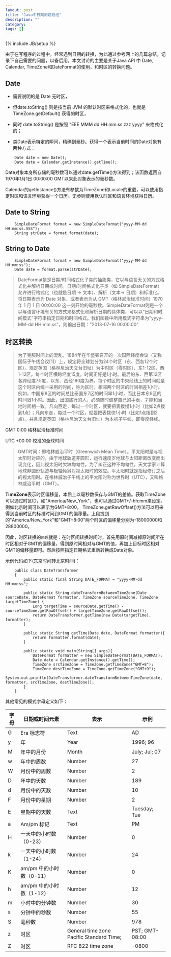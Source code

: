 ```yaml
---
layout: post
title: "Java中日期问题总结"
description: ""
category: 
tags: []
---
```

{% include JB/setup %}

由于在写程序的过程中，经常遇到日期的转换，为此通过参考网上的几篇总结，记录下自己需要的问题，以备后用，本文讨论的主要是关于Java API 中 Date, Calendar, TimeZone和DateFormat的使用，和时区的转换问题。

## Date

- 需要说明的是 Date 无时区，

- 但date.toString() 则是按当前 JVM 的默认时区来格式化的，也就是 TimeZone.getDefault() 获得的时区，

- 同时 date.toString() 是按照 "EEE MMM dd HH:mm:ss zzz yyyy" 来格式化的；

- 类Date表示特定的瞬间，精确到毫秒。获得一个表示当前时间的Date对象有两种方式：

```
	Date date = new Date();  
	Date date = Calendar.getInstance().getTime(); 
```

Date对象本身所存储的毫秒数可以通过date.getTime()方法得到；该函数返回自1970年1月1日 00:00:00 GMT以来此对象表示的毫秒数。
 
Calendar的getInstance()方法有参数为TimeZone和Locale的重载，可以使用指定时区和语言环境获得一个日历。无参则使用默认时区和语言环境获得日历。



## Date to String

```
	SimpleDateFormat format = new SimpleDateFormat("yyyy-MM-dd HH:mm:ss.SSS");  
	String strDate = format.format(date);
```

## String to Date

```
	SimpleDateFormat format = new SimpleDateFormat("yyyy-MM-dd HH:mm:ss");  
	Date date = format.parse(strDate);	
```

> DateFormat是是日期/时间格式化子类的抽象类，它以与语言无关的方式格式化并解析日期或时间。日期/时间格式化子类（如 SimpleDateFormat）允许进行格式化（也就是日期 -> 文本）、解析（文本-> 日期）和标准化。将日期表示为 Date 对象，或者表示为从 GMT（格林尼治标准时间）1970 年 1 月 1 日 00:00:00 这一刻开始的毫秒数。SimpleDateFormat则是一个以与语言环境有关的方式来格式化和解析日期的具体类，可以以“日期和时间模式”字符串指定日期和时间格式。我们函数中所用模式字符串为"yyyy-MM-dd HH:mm:ss"，则输出日期："2013-07-16 00:00:00"

## 时区转换

> 为了克服时间上的混乱，1884年在华盛顿召开的一次国际经度会议（又称国际子午线会议[1]）上，规定将全球划分为24个时区（东、西各12个时区）。规定英国（格林尼治天文台旧址）为中时区（零时区）、东1-12区，西1-12区。每个时区横跨经度15度，时间正好是1小时。最后的东、西第12区各跨经度7.5度，以东、西经180度为界。每个时区的中央经线上的时间就是这个时区内统一采用的时间，称为区时，相邻两个时区的时间相差1小时。例如，中国东8区的时间总比泰国东7区的时间早1小时，而比日本东9区的时间迟1小时。因此，出国旅行的人，必须随时调整自己的手表，才能和当地时间相一致。凡向西走，每过一个时区，就要把表拨慢1小时（比如2点拨到1点）；凡向东走，每过一个时区，就要把表拨快1小时（比如1点拨到2点）。并且规定英国（格林尼治天文台旧址）为本初子午线，即零度经线。

GMT 0:00 格林尼治标准时间

UTC +00:00 校准的全球时间

> GMT时间：即格林威治平时（Greenwich Mean Time）。平太阳时是与视太阳时对应的，由于地球轨道非圆形，运行速度岁地球与太阳距离改变而出现变化，因此视太阳时欠缺均匀性。为了纠正这种不均匀性，天文学家计算地球非圆形轨迹与极轴倾斜对视太阳时的效应。平太阳时就是指经修订之后的视太阳时。在格林威治子午线上的平太阳时称为世界时（UTC），又叫格林威治平时（GMT）。

**TimeZone**表示时区偏移量，本质上以毫秒数保存与GMT的差值。获取TimeZone可以通过时区ID，如"America/New_York"，也可以通过GMT+/-hh:mm来设定。例如北京时间可以表示为GMT+8:00。
TimeZone.getRawOffset()方法可以用来得到当前时区的标准时间到GMT的偏移量。上段提到的"America/New_York"和"GMT+8:00"两个时区的偏移量分别为-18000000和28800000。

因此，时区转换的`原理`就是：在时区间转换时间时，首先用原时间减掉原时间所在时区相对于GMT的偏移量，得到原时间相对与GMT的值，再加上目标时区相对GMT的偏移量即可。然后按照指定日期格式重新转换成Date对象。

示例代码如下(东京时间转北京时间)：

```	
    public class DateTransformer
    {
		public static final String DATE_FORMAT = "yyyy-MM-dd HH:mm:ss";
       
    	public static String dateTransformBetweenTimeZone(Date sourceDate, DateFormat formatter, TimeZone sourceTimeZone, TimeZone targetTimeZone) {
    		Long targetTime = sourceDate.getTime() - sourceTimeZone.getRawOffset() + targetTimeZone.getRawOffset();
        	return DateTransformer.getTime(new Date(targetTime), formatter);
    	}
       
    	public static String getTime(Date date, DateFormat formatter){
       		return formatter.format(date);
    	}
       
    	public static void main(String[] args){
    		DateFormat formatter = new SimpleDateFormat(DATE_FORMAT);
    		Date date = Calendar.getInstance().getTime();
    		TimeZone srcTimeZone = TimeZone.getTimeZone("GMT+8");
    		TimeZone destTimeZone = TimeZone.getTimeZone("GMT+9");
    		System.out.println(DateTransformer.dateTransformBetweenTimeZone(date, formatter, srcTimeZone, destTimeZone));
    	}
	}
```

其他常见的模式字母定义如下：


|字母 |  日期或时间元素 | 表示 | 示例|
| -- | --------      | --- | --- |
|G	 |Era 标志符|	Text |	AD |
|y	|年	|Year	|1996; 96|
|M	|年中的月份|	Month|	July; Jul; 07|
|w	|年中的周数 |	Number|	27|
|W	|月份中的周数	|Number|	2|
|D	|年中的天数	|Number	|189|
|d	|月份中的天数	|Number	|10|
|F	|月份中的星期	|Number	|2|
|E	|星期中的天数	|Text	|Tuesday; Tue|
|a	|Am/pm 标记	|Text	|PM|
|H	|一天中的小时数（0-23）|	Number|	0|
|k	|一天中的小时数（1-24）|	Number|	24|
|K	|am/pm 中的小时数（0-11）|	Number|	0|
|h	|am/pm 中的小时数（1-12）|	Number|	12|
|m	|小时中的分钟数	|Number	|30|
|s	|分钟中的秒数	| Number|	55|
|S	|毫秒数|	Number|	978|
|z	|时区	|General time zone	Pacific Standard Time;| PST; GMT-08:00|
|Z	|时区	|RFC 822 time zone|	-0800|


